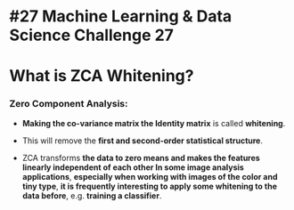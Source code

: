# #27 Machine Learning & Data Science Challenge 27

# What is ZCA Whitening?

### Zero Component Analysis:

* **Making the co-variance matrix the Identity matrix** is called **whitening**.
    
* This will remove the **first and second-order statistical structure**.
    
* ZCA transforms **the data to zero means and makes the features linearly independent of each other In some image analysis applications**, **especially when working with images of the color and tiny type**, **it is frequently interesting to apply some whitening to the data before**, e.g. **training a classifier**.